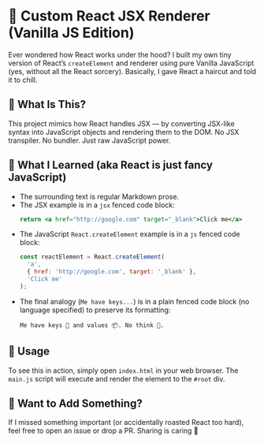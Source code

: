 # 🚀 Custom React JSX Renderer (Vanilla JS Edition)

Ever wondered how React works under the hood? I built my own tiny version of React’s `createElement` and renderer using pure Vanilla JavaScript (yes, without all the React sorcery). Basically, I gave React a haircut and told it to chill.

## 🔧 What Is This?

This project mimics how React handles JSX — by converting JSX-like syntax into JavaScript objects and rendering them to the DOM. No JSX transpiler. No bundler. Just raw JavaScript power.

## 🧠 What I Learned (aka React is just fancy JavaScript)
* The surrounding text is regular Markdown prose.
* The JSX example is in a `jsx` fenced code block:
    ```jsx
    return <a href="http://google.com" target="_blank">Click me</a>
    ```
* The JavaScript `React.createElement` example is in a `js` fenced code block:
    ```js
    const reactElement = React.createElement(
      'a',
      { href: 'http://google.com', target: '_blank' },
      'Click me'
    );
    ```
* The final analogy (`Me have keys...`) is in a plain fenced code block (no language specified) to preserve its formatting:
    ```
    Me have keys 🔑 and values 📦. No think 🧠.
    ```
## 🚀 Usage

To see this in action, simply open `index.html` in your web browser. The `main.js` script will execute and render the element to the `#root` div.

## 💬 Want to Add Something?

If I missed something important (or accidentally roasted React too hard),
feel free to open an issue or drop a PR. Sharing is caring 💖
